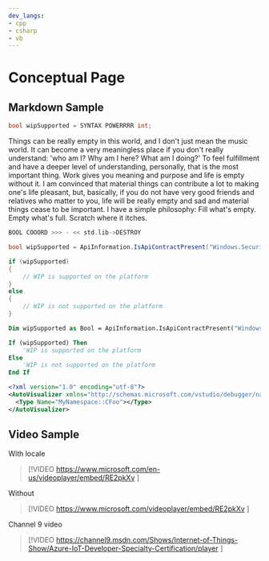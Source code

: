 ```yaml
---
dev_langs:
- cpp
- csharp
- vb
---
```


# Conceptual Page

## Markdown Sample

```csharp
bool wipSupported = SYNTAX POWERRRR int;
```

Things can be really empty in this world, and I don't just mean the music world. It can become a very meaningless place if you don't really understand: 'who am I? Why am I here? What am I doing?' To feel fulfillment and have a deeper level of understanding, personally, that is the most important thing. Work gives you meaning and purpose and life is empty without it. I am convinced that material things can contribute a lot to making one's life pleasant, but, basically, if you do not have very good friends and relatives who matter to you, life will be really empty and sad and material things cease to be important. I have a simple philosophy: Fill what's empty. Empty what's full. Scratch where it itches.

```cpp
BOOL COOORD >>> - << std.lib->DESTROY
```

```csharp
bool wipSupported = ApiInformation.IsApiContractPresent("Windows.Security.EnterpriseData.EnterpriseDataContract", 3);

if (wipSupported)
{
    // WIP is supported on the platform
}
else
{
    // WIP is not supported on the platform
}
```

```vb
Dim wipSupported as Bool = ApiInformation.IsApiContractPresent("Windows.Security.EnterpriseData.EnterpriseDataContract", 3)

If (wipSupported) Then
    'WIP is supported on the platform
Else
    'WIP is not supported on the platform
End If
```

```xml
<?xml version="1.0" encoding="utf-8"?>
<AutoVisualizer xmlns="http://schemas.microsoft.com/vstudio/debugger/natvis/2010">
  <Type Name="MyNamespace::CFoo"></Type>
</AutoVisualizer>
```

## Video Sample

With locale 

> [!VIDEO https://www.microsoft.com/en-us/videoplayer/embed/RE2pkXv ]

Without

> [!VIDEO https://www.microsoft.com/videoplayer/embed/RE2pkXv ]

Channel 9 video

> [!VIDEO https://channel9.msdn.com/Shows/Internet-of-Things-Show/Azure-IoT-Developer-Specialty-Certification/player ]

